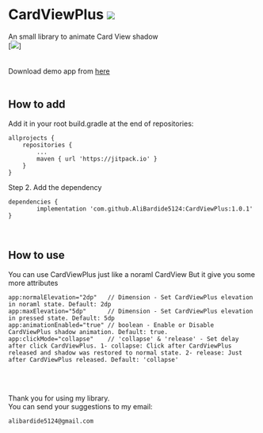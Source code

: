 # CardViewPlus [![](https://jitpack.io/v/AliBardide5124/CardViewPlus.svg)](https://jitpack.io/#AliBardide5124/CardViewPlus)
 An small library to animate Card View shadow
<br/>
[![](https://drive.google.com/uc?export=download&id=1Fyztx2EGxhkuNGGaaifAC9mu71m1n30A)]
<br/>
<br/>
<br/>
Download demo app from [![]()here](https://drive.google.com/uc?export=download&id=1b1Po-bWm__8Dc3UjuRYG8FU_a8_9qdVV)
<br/>
<br/>

## How to add
Add it in your root build.gradle at the end of repositories:

	allprojects {
		repositories {
			...
			maven { url 'https://jitpack.io' }
		}
	}
Step 2. Add the dependency

	dependencies {
	        implementation 'com.github.AliBardide5124:CardViewPlus:1.0.1'
	}
<br/>

## How to use
You can use CardViewPlus just like a noraml CardView
But it give you some more attributes 

	app:normalElevation="2dp"   // Dimension - Set CardViewPlus elevation in noraml state. Default: 2dp
	app:maxElevation="5dp"      // Dimension - Set CardViewPlus elevation in pressed state. Default: 5dp
	app:animationEnabled="true" // boolean - Enable or Disable CardViewPlus shadow animation. Default: true.
	app:clickMode="collapse"    // 'collapse' & 'release' - Set delay after click CardViewPlus. 1- collapse: Click after CardViewPlus released and shadow was restored to normal state. 2- release: Just after CardViewPlus released. Default: 'collapse'
<br/>
<br/>

  Thank you for using my library.
  <br/>
  You can send your suggestions to my email: 
   
	alibardide5124@gmail.com 
  
